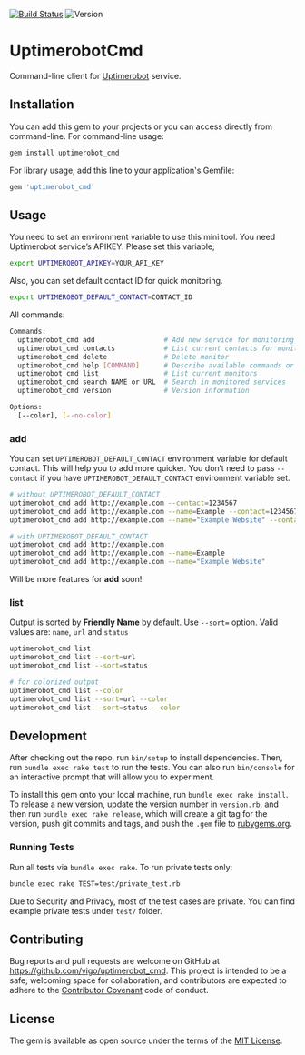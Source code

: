 [![Build Status](https://travis-ci.org/vigo/uptimerobot_cmd.svg?branch=master)](https://travis-ci.org/vigo/uptimerobot_cmd)
![Version](https://img.shields.io/badge/version-0.3.3-yellow.svg)


# UptimerobotCmd

Command-line client for [Uptimerobot](https://uptimerobot.com) service.

## Installation

You can add this gem to your projects or you can access directly from
command-line. For command-line usage:

```bash
gem install uptimerobot_cmd
```

For library usage, add this line to your application's Gemfile:

```ruby
gem 'uptimerobot_cmd'
```

## Usage

You need to set an environment variable to use this mini tool. You need
Uptimerobot service’s APIKEY. Please set this variable;

```bash
export UPTIMEROBOT_APIKEY=YOUR_API_KEY
```

Also, you can set default contact ID for quick monitoring.

```bash
export UPTIMEROBOT_DEFAULT_CONTACT=CONTACT_ID
```

All commands:

```bash
Commands:
  uptimerobot_cmd add                 # Add new service for monitoring
  uptimerobot_cmd contacts            # List current contacts for monitors
  uptimerobot_cmd delete              # Delete monitor
  uptimerobot_cmd help [COMMAND]      # Describe available commands or one specific command
  uptimerobot_cmd list                # List current monitors
  uptimerobot_cmd search NAME or URL  # Search in monitored services
  uptimerobot_cmd version             # Version information

Options:
  [--color], [--no-color]  
```

### add

You can set `UPTIMEROBOT_DEFAULT_CONTACT` environment variable for default
contact. This will help you to add more quicker. You don’t need to pass
`--contact` if you have `UPTIMEROBOT_DEFAULT_CONTACT` environment variable set.

```bash
# without UPTIMEROBOT_DEFAULT_CONTACT
uptimerobot_cmd add http://example.com --contact=1234567
uptimerobot_cmd add http://example.com --name=Example --contact=1234567
uptimerobot_cmd add http://example.com --name="Example Website" --contact=1234567

# with UPTIMEROBOT_DEFAULT_CONTACT
uptimerobot_cmd add http://example.com
uptimerobot_cmd add http://example.com --name=Example
uptimerobot_cmd add http://example.com --name="Example Website"
```

Will be more features for **add** soon!

### list

Output is sorted by **Friendly Name** by default. Use `--sort=` option.
Valid values are: `name`, `url` and `status`

```bash
uptimerobot_cmd list
uptimerobot_cmd list --sort=url
uptimerobot_cmd list --sort=status

# for colorized output
uptimerobot_cmd list --color
uptimerobot_cmd list --sort=url --color
uptimerobot_cmd list --sort=status --color
```


## Development

After checking out the repo, run `bin/setup` to install dependencies. Then, 
run `bundle exec rake test` to run the tests. You can also run `bin/console` for an 
interactive prompt that will allow you to experiment.

To install this gem onto your local machine, run `bundle exec rake install`. 
To release a new version, update the version number in `version.rb`, and then 
run `bundle exec rake release`, which will create a git tag for the version, 
push git commits and tags, and push the `.gem` file to [rubygems.org](https://rubygems.org).

### Running Tests

Run all tests via `bundle exec rake`. To run private tests only:

```bash
bundle exec rake TEST=test/private_test.rb 
```

Due to Security and Privacy, most of the test cases are private. You can find
example private tests under `test/` folder.

## Contributing

Bug reports and pull requests are welcome on GitHub at 
https://github.com/vigo/uptimerobot_cmd. This project is intended to be a safe, 
welcoming space for collaboration, and contributors are expected to adhere to 
the [Contributor Covenant](http://contributor-covenant.org) code of conduct.


## License

The gem is available as open source under the terms of the 
[MIT License](http://opensource.org/licenses/MIT).

